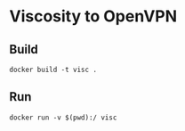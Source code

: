 # Viscosity to OpenVPN

## Build
```
docker build -t visc .
```

## Run
```
docker run -v $(pwd):/ visc
```

